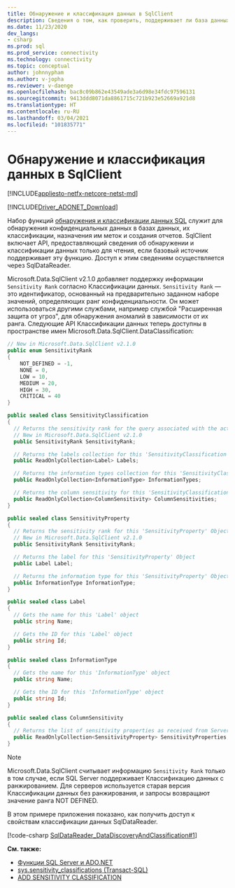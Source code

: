 ```yaml
---
title: Обнаружение и классификация данных в SqlClient
description: Сведения о том, как проверить, поддерживает ли база данных SQL Server классификацию данных, и о том, как получить доступ к сведениям о классификации данных с помощью объекта SqlDataReader.
ms.date: 11/23/2020
dev_langs:
- csharp
ms.prod: sql
ms.prod_service: connectivity
ms.technology: connectivity
ms.topic: conceptual
author: johnnypham
ms.author: v-jopha
ms.reviewer: v-daenge
ms.openlocfilehash: bac8c09b862e43549ade3a6d98e34fdc97596131
ms.sourcegitcommit: 9413ddd8071da8861715c721b923e52669a921d8
ms.translationtype: HT
ms.contentlocale: ru-RU
ms.lasthandoff: 03/04/2021
ms.locfileid: "101835771"
---
```

# <a name="data-discovery-and-classification-in-sqlclient"></a>Обнаружение и классификация данных в SqlClient

[!INCLUDE[appliesto-netfx-netcore-netst-md](../../../includes/appliesto-netfx-netcore-netst-md.md)]

[!INCLUDE[Driver_ADONET_Download](../../../includes/driver_adonet_download.md)]

Набор функций [обнаружения и классификации данных SQL](../../../relational-databases/security/sql-data-discovery-and-classification.md) служит для обнаружения конфиденциальных данных в базах данных, их классификации, назначения им меток и создания отчетов. SqlClient включает API, предоставляющий сведения об обнаружении и классификации данных только для чтения, если базовый источник поддерживает эту функцию. Доступ к этим сведениям осуществляется через SqlDataReader.

Microsoft.Data.SqlClient v2.1.0 добавляет поддержку информации `Sensitivity Rank` согласно Классификации данных. `Sensitivity Rank` — это идентификатор, основанный на предварительно заданном наборе значений, определяющих ранг конфиденциальности. Он может использоваться другими службами, например службой "Расширенная защита от угроз", для обнаружения аномалий в зависимости от их ранга. Следующие API Классификации данных теперь доступны в пространстве имен Microsoft.Data.SqlClient.DataClassification:

```csharp
// New in Microsoft.Data.SqlClient v2.1.0
public enum SensitivityRank
{
    NOT_DEFINED = -1,
    NONE = 0,
    LOW = 10,
    MEDIUM = 20,
    HIGH = 30,
    CRITICAL = 40
}

public sealed class SensitivityClassification
{
  // Returns the sensitivity rank for the query associated with the active 'SqlDataReader'.
  // New in Microsoft.Data.SqlClient v2.1.0
  public SensitivityRank SensitivityRank;

  // Returns the labels collection for this 'SensitivityClassification' Object
  public ReadOnlyCollection<Label> Labels;

  // Returns the information types collection for this 'SensitivityClassification' Object
  public ReadOnlyCollection<InformationType> InformationTypes;

  // Returns the column sensitivity for this 'SensitivityClassification' Object
  public ReadOnlyCollection<ColumnSensitivity> ColumnSensitivities;
}

public sealed class SensitivityProperty
{
  // Returns the sensitivity rank for this 'SensitivityProperty' Object
  // New in Microsoft.Data.SqlClient v2.1.0
  public SensitivityRank SensitivityRank;

  // Returns the label for this 'SensitivityProperty' Object
  public Label Label;

  // Returns the information type for this 'SensitivityProperty' Object
  public InformationType InformationType;
}

public sealed class Label
{
  // Gets the name for this 'Label' object
  public string Name;

  // Gets the ID for this 'Label' object
  public string Id;
}

public sealed class InformationType
{
  // Gets the name for this 'InformationType' object
  public string Name;

  // Gets the ID for this 'InformationType' object
  public string Id;
}

public sealed class ColumnSensitivity
{
  // Returns the list of sensitivity properties as received from Server for this 'ColumnSensitivity' information      
  public ReadOnlyCollection<SensitivityProperty> SensitivityProperties;
}
```

> [!NOTE]
> Microsoft.Data.SqlClient считывает информацию `Sensitivity Rank` только в том случае, если SQL Server поддерживает Классификацию данных с ранжированием. Для серверов используется старая версия Классификации данных без ранжирования, и запросы возвращают значение ранга NOT DEFINED.

В этом примере приложения показано, как получить доступ к свойствам классификации данных SqlDataReader.

[!code-csharp [SqlDataReader_DataDiscoveryAndClassification#1](~/../sqlclient/doc/samples/SqlDataReader_DataDiscoveryAndClassification.cs#1)]


**См. также:**  

 - [Функции SQL Server и ADO.NET](sql-server-features-adonet.md)
 - [sys.sensitivity_classifications (Transact-SQL)](../../../relational-databases/system-catalog-views/sys-sensitivity-classifications-transact-sql.md)
 - [ADD SENSITIVITY CLASSIFICATION](../../../t-sql/statements/add-sensitivity-classification-transact-sql.md)